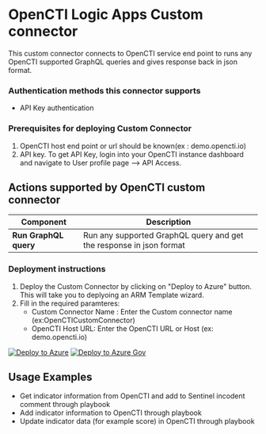 # OpenCTI Logic Apps Custom connector

This custom connector connects to OpenCTI service end point to runs any OpenCTI supported GraphQL queries and gives response back in json format.
### Authentication methods this connector supports

*  API Key authentication

### Prerequisites for deploying Custom Connector
1. OpenCTI host end point or url should be known(ex : demo.opencti.io)
2. API key. To get API Key, login into your OpenCTI instance dashboard and navigate to User profile page --> API Access.


## Actions supported by OpenCTI custom connector

| Component | Description |
| --------- | -------------- |
| **Run GraphQL query** | Run any supported GraphQL query and get the response in json format |


### Deployment instructions 
1. Deploy the Custom Connector by clicking on "Deploy to Azure" button. This will take you to deplyoing an ARM Template wizard.
2. Fill in the required paramteres:
    * Custom Connector Name : Enter the Custom connector name (ex:OpenCTICustomConnector)
    * OpenCTI Host URL: Enter the OpenCTI URL or Host (ex: demo.opencti.io)

[![Deploy to Azure](https://aka.ms/deploytoazurebutton)](https://portal.azure.com/#create/Microsoft.Template/uri/https%3A%2F%2Fraw.githubusercontent.com%2FAzure%2FAzure-Sentinel%2Fmaster%2FSolutions%2F%2OpenCTI%2FPlaybooks%2FOpenCTICustomConnector%2Fazuredeploy.json)
[![Deploy to Azure Gov](https://aka.ms/deploytoazuregovbutton)](https://portal.azure.us/#create/Microsoft.Template/uri/https%3A%2F%2Fraw.githubusercontent.com%2FAzure%2FAzure-Sentinel%2FSolutions%2F%2OpenCTI%2FPlaybooks%2FOpenCTICustomConnector%2Fazuredeploy.json)

## Usage Examples
* Get indicator information from OpenCTI and add to Sentinel incodent comment through playbook
* Add indicator information to OpenCTI through playbook
* Update indicator data (for example score) in OpenCTI through playbook
